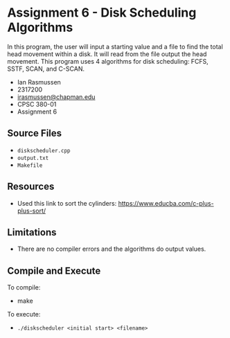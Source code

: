 # Assignment 6 - Disk Scheduling Algorithms

In this program, the user will input a starting value and a file to find the total head movement within a disk. It will read from the file output the head movement. This program uses 4 algorithms for disk scheduling: FCFS, SSTF, SCAN, and C-SCAN.

* Ian Rasmussen
* 2317200
* irasmussen@chapman.edu
* CPSC 380-01
* Assignment 6

## Source Files
* `diskscheduler.cpp`
* `output.txt`
* `Makefile`

## Resources
* Used this link to sort the cylinders: https://www.educba.com/c-plus-plus-sort/ 

## Limitations
* There are no compiler errors and the algorithms do output values.

## Compile and Execute
To compile:
* make

To execute:
* `./diskscheduler <initial start> <filename>`